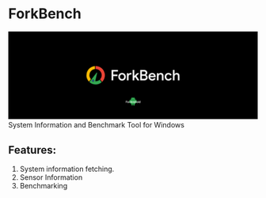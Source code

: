 # ForkBench
![screenshot](resources/forAndroid.png)
System Information and Benchmark Tool for Windows

## Features: 
1. System information fetching.
2. Sensor Information
3. Benchmarking
